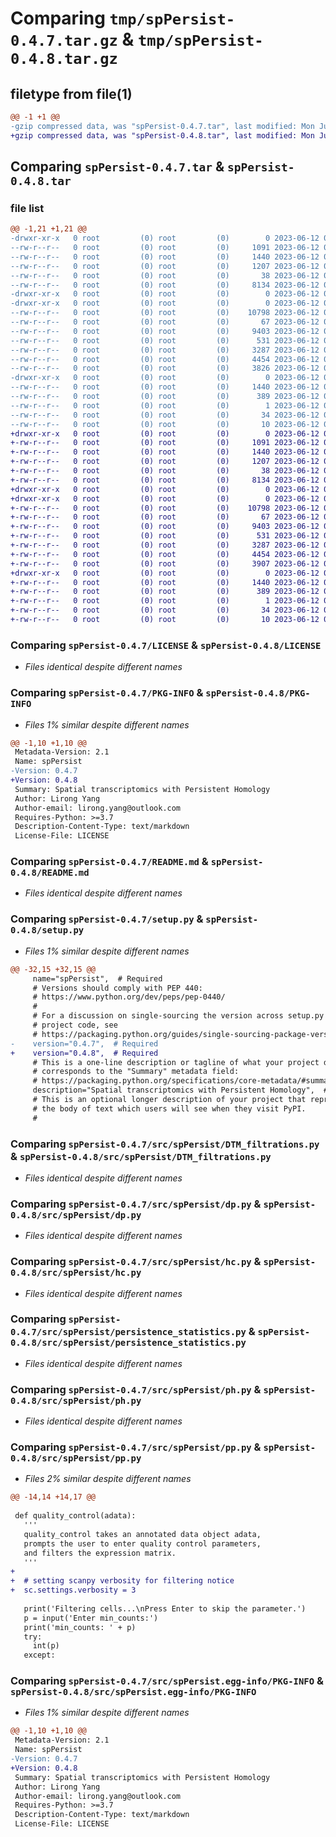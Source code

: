 # Comparing `tmp/spPersist-0.4.7.tar.gz` & `tmp/spPersist-0.4.8.tar.gz`

## filetype from file(1)

```diff
@@ -1 +1 @@
-gzip compressed data, was "spPersist-0.4.7.tar", last modified: Mon Jun 12 02:47:11 2023, max compression
+gzip compressed data, was "spPersist-0.4.8.tar", last modified: Mon Jun 12 02:56:47 2023, max compression
```

## Comparing `spPersist-0.4.7.tar` & `spPersist-0.4.8.tar`

### file list

```diff
@@ -1,21 +1,21 @@
-drwxr-xr-x   0 root         (0) root         (0)        0 2023-06-12 02:47:11.383814 spPersist-0.4.7/
--rw-r--r--   0 root         (0) root         (0)     1091 2023-06-12 01:26:13.000000 spPersist-0.4.7/LICENSE
--rw-r--r--   0 root         (0) root         (0)     1440 2023-06-12 02:47:11.383814 spPersist-0.4.7/PKG-INFO
--rw-r--r--   0 root         (0) root         (0)     1207 2023-06-12 01:26:13.000000 spPersist-0.4.7/README.md
--rw-r--r--   0 root         (0) root         (0)       38 2023-06-12 02:47:11.383814 spPersist-0.4.7/setup.cfg
--rw-r--r--   0 root         (0) root         (0)     8134 2023-06-12 02:46:26.000000 spPersist-0.4.7/setup.py
-drwxr-xr-x   0 root         (0) root         (0)        0 2023-06-12 02:47:11.380814 spPersist-0.4.7/src/
-drwxr-xr-x   0 root         (0) root         (0)        0 2023-06-12 02:47:11.382814 spPersist-0.4.7/src/spPersist/
--rw-r--r--   0 root         (0) root         (0)    10798 2023-06-12 01:23:44.000000 spPersist-0.4.7/src/spPersist/DTM_filtrations.py
--rw-r--r--   0 root         (0) root         (0)       67 2023-06-12 01:23:44.000000 spPersist-0.4.7/src/spPersist/__init__.py
--rw-r--r--   0 root         (0) root         (0)     9403 2023-06-12 01:23:44.000000 spPersist-0.4.7/src/spPersist/dp.py
--rw-r--r--   0 root         (0) root         (0)      531 2023-06-12 01:23:44.000000 spPersist-0.4.7/src/spPersist/hc.py
--rw-r--r--   0 root         (0) root         (0)     3287 2023-06-12 01:23:44.000000 spPersist-0.4.7/src/spPersist/persistence_statistics.py
--rw-r--r--   0 root         (0) root         (0)     4454 2023-06-12 01:23:44.000000 spPersist-0.4.7/src/spPersist/ph.py
--rw-r--r--   0 root         (0) root         (0)     3826 2023-06-12 02:45:55.000000 spPersist-0.4.7/src/spPersist/pp.py
-drwxr-xr-x   0 root         (0) root         (0)        0 2023-06-12 02:47:11.382814 spPersist-0.4.7/src/spPersist.egg-info/
--rw-r--r--   0 root         (0) root         (0)     1440 2023-06-12 02:47:11.000000 spPersist-0.4.7/src/spPersist.egg-info/PKG-INFO
--rw-r--r--   0 root         (0) root         (0)      389 2023-06-12 02:47:11.000000 spPersist-0.4.7/src/spPersist.egg-info/SOURCES.txt
--rw-r--r--   0 root         (0) root         (0)        1 2023-06-12 02:47:11.000000 spPersist-0.4.7/src/spPersist.egg-info/dependency_links.txt
--rw-r--r--   0 root         (0) root         (0)       34 2023-06-12 02:47:11.000000 spPersist-0.4.7/src/spPersist.egg-info/requires.txt
--rw-r--r--   0 root         (0) root         (0)       10 2023-06-12 02:47:11.000000 spPersist-0.4.7/src/spPersist.egg-info/top_level.txt
+drwxr-xr-x   0 root         (0) root         (0)        0 2023-06-12 02:56:47.789018 spPersist-0.4.8/
+-rw-r--r--   0 root         (0) root         (0)     1091 2023-06-12 01:26:13.000000 spPersist-0.4.8/LICENSE
+-rw-r--r--   0 root         (0) root         (0)     1440 2023-06-12 02:56:47.788018 spPersist-0.4.8/PKG-INFO
+-rw-r--r--   0 root         (0) root         (0)     1207 2023-06-12 01:26:13.000000 spPersist-0.4.8/README.md
+-rw-r--r--   0 root         (0) root         (0)       38 2023-06-12 02:56:47.789018 spPersist-0.4.8/setup.cfg
+-rw-r--r--   0 root         (0) root         (0)     8134 2023-06-12 02:56:13.000000 spPersist-0.4.8/setup.py
+drwxr-xr-x   0 root         (0) root         (0)        0 2023-06-12 02:56:47.784018 spPersist-0.4.8/src/
+drwxr-xr-x   0 root         (0) root         (0)        0 2023-06-12 02:56:47.787018 spPersist-0.4.8/src/spPersist/
+-rw-r--r--   0 root         (0) root         (0)    10798 2023-06-12 01:23:44.000000 spPersist-0.4.8/src/spPersist/DTM_filtrations.py
+-rw-r--r--   0 root         (0) root         (0)       67 2023-06-12 01:23:44.000000 spPersist-0.4.8/src/spPersist/__init__.py
+-rw-r--r--   0 root         (0) root         (0)     9403 2023-06-12 01:23:44.000000 spPersist-0.4.8/src/spPersist/dp.py
+-rw-r--r--   0 root         (0) root         (0)      531 2023-06-12 01:23:44.000000 spPersist-0.4.8/src/spPersist/hc.py
+-rw-r--r--   0 root         (0) root         (0)     3287 2023-06-12 01:23:44.000000 spPersist-0.4.8/src/spPersist/persistence_statistics.py
+-rw-r--r--   0 root         (0) root         (0)     4454 2023-06-12 01:23:44.000000 spPersist-0.4.8/src/spPersist/ph.py
+-rw-r--r--   0 root         (0) root         (0)     3907 2023-06-12 02:55:50.000000 spPersist-0.4.8/src/spPersist/pp.py
+drwxr-xr-x   0 root         (0) root         (0)        0 2023-06-12 02:56:47.788018 spPersist-0.4.8/src/spPersist.egg-info/
+-rw-r--r--   0 root         (0) root         (0)     1440 2023-06-12 02:56:47.000000 spPersist-0.4.8/src/spPersist.egg-info/PKG-INFO
+-rw-r--r--   0 root         (0) root         (0)      389 2023-06-12 02:56:47.000000 spPersist-0.4.8/src/spPersist.egg-info/SOURCES.txt
+-rw-r--r--   0 root         (0) root         (0)        1 2023-06-12 02:56:47.000000 spPersist-0.4.8/src/spPersist.egg-info/dependency_links.txt
+-rw-r--r--   0 root         (0) root         (0)       34 2023-06-12 02:56:47.000000 spPersist-0.4.8/src/spPersist.egg-info/requires.txt
+-rw-r--r--   0 root         (0) root         (0)       10 2023-06-12 02:56:47.000000 spPersist-0.4.8/src/spPersist.egg-info/top_level.txt
```

### Comparing `spPersist-0.4.7/LICENSE` & `spPersist-0.4.8/LICENSE`

 * *Files identical despite different names*

### Comparing `spPersist-0.4.7/PKG-INFO` & `spPersist-0.4.8/PKG-INFO`

 * *Files 1% similar despite different names*

```diff
@@ -1,10 +1,10 @@
 Metadata-Version: 2.1
 Name: spPersist
-Version: 0.4.7
+Version: 0.4.8
 Summary: Spatial transcriptomics with Persistent Homology
 Author: Lirong Yang
 Author-email: lirong.yang@outlook.com
 Requires-Python: >=3.7
 Description-Content-Type: text/markdown
 License-File: LICENSE
```

### Comparing `spPersist-0.4.7/README.md` & `spPersist-0.4.8/README.md`

 * *Files identical despite different names*

### Comparing `spPersist-0.4.7/setup.py` & `spPersist-0.4.8/setup.py`

 * *Files 1% similar despite different names*

```diff
@@ -32,15 +32,15 @@
     name="spPersist",  # Required
     # Versions should comply with PEP 440:
     # https://www.python.org/dev/peps/pep-0440/
     #
     # For a discussion on single-sourcing the version across setup.py and the
     # project code, see
     # https://packaging.python.org/guides/single-sourcing-package-version/
-    version="0.4.7",  # Required
+    version="0.4.8",  # Required
     # This is a one-line description or tagline of what your project does. This
     # corresponds to the "Summary" metadata field:
     # https://packaging.python.org/specifications/core-metadata/#summary
     description="Spatial transcriptomics with Persistent Homology",  # Optional
     # This is an optional longer description of your project that represents
     # the body of text which users will see when they visit PyPI.
     #
```

### Comparing `spPersist-0.4.7/src/spPersist/DTM_filtrations.py` & `spPersist-0.4.8/src/spPersist/DTM_filtrations.py`

 * *Files identical despite different names*

### Comparing `spPersist-0.4.7/src/spPersist/dp.py` & `spPersist-0.4.8/src/spPersist/dp.py`

 * *Files identical despite different names*

### Comparing `spPersist-0.4.7/src/spPersist/hc.py` & `spPersist-0.4.8/src/spPersist/hc.py`

 * *Files identical despite different names*

### Comparing `spPersist-0.4.7/src/spPersist/persistence_statistics.py` & `spPersist-0.4.8/src/spPersist/persistence_statistics.py`

 * *Files identical despite different names*

### Comparing `spPersist-0.4.7/src/spPersist/ph.py` & `spPersist-0.4.8/src/spPersist/ph.py`

 * *Files identical despite different names*

### Comparing `spPersist-0.4.7/src/spPersist/pp.py` & `spPersist-0.4.8/src/spPersist/pp.py`

 * *Files 2% similar despite different names*

```diff
@@ -14,14 +14,17 @@
 
 def quality_control(adata):
   '''
   quality_control takes an annotated data object adata,
   prompts the user to enter quality control parameters,
   and filters the expression matrix.
   '''
+  
+  # setting scanpy verbosity for filtering notice
+  sc.settings.verbosity = 3
 
   print('Filtering cells...\nPress Enter to skip the parameter.')
   p = input('Enter min_counts:')
   print('min_counts: ' + p)
   try:
     int(p)
   except:
```

### Comparing `spPersist-0.4.7/src/spPersist.egg-info/PKG-INFO` & `spPersist-0.4.8/src/spPersist.egg-info/PKG-INFO`

 * *Files 1% similar despite different names*

```diff
@@ -1,10 +1,10 @@
 Metadata-Version: 2.1
 Name: spPersist
-Version: 0.4.7
+Version: 0.4.8
 Summary: Spatial transcriptomics with Persistent Homology
 Author: Lirong Yang
 Author-email: lirong.yang@outlook.com
 Requires-Python: >=3.7
 Description-Content-Type: text/markdown
 License-File: LICENSE
```

